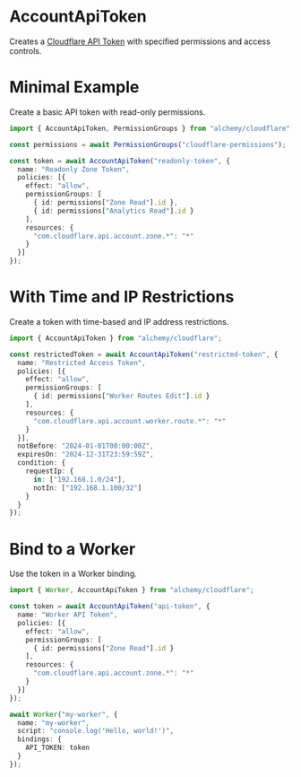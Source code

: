 # AccountApiToken

Creates a [Cloudflare API Token](https://developers.cloudflare.com/api/tokens/) with specified permissions and access controls.

# Minimal Example

Create a basic API token with read-only permissions.

```ts
import { AccountApiToken, PermissionGroups } from "alchemy/cloudflare";

const permissions = await PermissionGroups("cloudflare-permissions");

const token = await AccountApiToken("readonly-token", {
  name: "Readonly Zone Token",
  policies: [{
    effect: "allow",
    permissionGroups: [
      { id: permissions["Zone Read"].id },
      { id: permissions["Analytics Read"].id }
    ],
    resources: {
      "com.cloudflare.api.account.zone.*": "*"
    }
  }]
});
```

# With Time and IP Restrictions

Create a token with time-based and IP address restrictions.

```ts
import { AccountApiToken } from "alchemy/cloudflare";

const restrictedToken = await AccountApiToken("restricted-token", {
  name: "Restricted Access Token", 
  policies: [{
    effect: "allow",
    permissionGroups: [
      { id: permissions["Worker Routes Edit"].id }
    ],
    resources: {
      "com.cloudflare.api.account.worker.route.*": "*"
    }
  }],
  notBefore: "2024-01-01T00:00:00Z",
  expiresOn: "2024-12-31T23:59:59Z",
  condition: {
    requestIp: {
      in: ["192.168.1.0/24"],
      notIn: ["192.168.1.100/32"]
    }
  }
});
```

# Bind to a Worker

Use the token in a Worker binding.

```ts
import { Worker, AccountApiToken } from "alchemy/cloudflare";

const token = await AccountApiToken("api-token", {
  name: "Worker API Token",
  policies: [{
    effect: "allow", 
    permissionGroups: [
      { id: permissions["Zone Read"].id }
    ],
    resources: {
      "com.cloudflare.api.account.zone.*": "*" 
    }
  }]
});

await Worker("my-worker", {
  name: "my-worker",
  script: "console.log('Hello, world!')",
  bindings: {
    API_TOKEN: token
  }
});
```